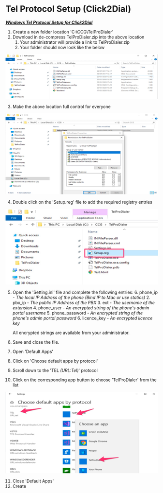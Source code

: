# Tel Protocol Setup (Click2Dial)

***<u>Windows Tel Protocol Setup for Click2Dial</u>***

1. Create a new folder location 'C:\CCG\TelProDialer'
2. Download in de-compress TelProDialer.zip into the above location
   1. Your administrator will provide a link to TelProDialer.zip
   2. Your folder should now look like the below

![re-provision](https://github.com/codebase-technology/Telemedia-Documentation/raw/master/Tel%20Protocol%20Setup/images/contents.jpg)

3. Make the above location full control for everyone

![re-provision](https://github.com/codebase-technology/Telemedia-Documentation/raw/master/Tel%20Protocol%20Setup/images/permissions.jpg)

4. Double click on the 'Setup.reg' file to add the required registry entries

<img src="https://github.com/codebase-technology/Telemedia-Documentation/raw/master/Tel%20Protocol%20Setup/images/reg.jpg" style="zoom:50%;" />

5. Open the 'Setting.ini' file and complete the following entries:
   6. phone_ip - *The local IP Address of the phone (Bind IP to Mac or use statics)*
   2. pbx_ip - *The public IP Address of the PBX*
   3. ext - *The username of the extension*
   4. phone_user - *An encrypted string of the phone's admin portal username*
   5. phone_password - *An encrypted string of the phone's admin portal password*
   6. licence_key - *An encrypted licence key*

   All encrypted strings are available from your administrator.

6. Save and close the file.

7. Open 'Default Apps'

8. Click on 'Choose default apps by protocol'

9. Scroll down to the 'TEL *(URL:Tel)*' protocol

10. Click on the corresponding app button to choose 'TelProDialer' from the list

![re-provision](https://github.com/codebase-technology/Telemedia-Documentation/raw/master/Tel%20Protocol%20Setup/images/protocol.jpg)

11. Close 'Default Apps'
12. Create
